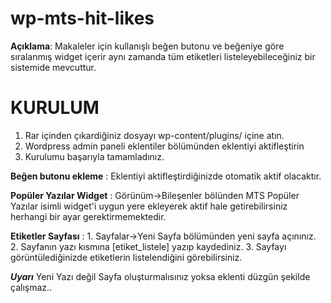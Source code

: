# wp-mts-hit-likes

**Açıklama**: Makaleler için kullanışlı beğen butonu ve beğeniye göre sıralanmış widget içerir aynı zamanda tüm etiketleri listeleyebileceğiniz bir sistemide mevcuttur.

# KURULUM 
 1. Rar içinden çıkardiğiniz dosyayı wp-content/plugins/ içine atın.
 2. Wordpress admin paneli eklentiler bölümünden eklentiyi aktifleştirin
 3. Kurulumu başarıyla tamamladınız.

**Beğen butonu ekleme** : Eklentiyi aktifleştirdiğinizde otomatik aktif olacaktır.

**Popüler Yazılar Widget** : Görünüm->Bileşenler bölünden MTS Popüler Yazılar isimli widget'i uygun yere ekleyerek 
		aktif hale getirebilirsiniz herhangi bir ayar gerektirmemektedir.

**Etiketler Sayfası** :
		1. Sayfalar->Yeni Sayfa bölümünden yeni sayfa açınınız.
		2. Sayfanın yazı kısmına [etiket_listele] yazıp kaydediniz.
		3. Sayfayı görüntülediğinizde etiketlerin listelendiğini görebilirsiniz.

***Uyarı*** Yeni Yazı değil Sayfa oluşturmalısınız yoksa eklenti düzgün şekilde çalışmaz..
